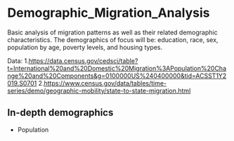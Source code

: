 # Demographic_Migration_Analysis
Basic analysis of migration patterns as well as their related demographic characteristics. The demographics of focus will be: education, race, sex, population by age, poverty levels, and housing types.

Data: 
1.https://data.census.gov/cedsci/table?t=International%20and%20Domestic%20Migration%3APopulation%20Change%20and%20Components&g=0100000US%240400000&tid=ACSST1Y2019.S0701
2.https://www.census.gov/data/tables/time-series/demo/geographic-mobility/state-to-state-migration.html

## In-depth demographics
- Population

